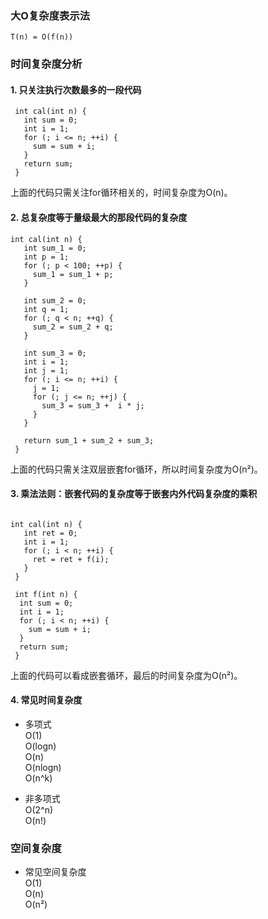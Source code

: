 ### 大O复杂度表示法  

	T(n) = O(f(n))

### 时间复杂度分析

#### 1. 只关注执行次数最多的一段代码

```
 int cal(int n) {
   int sum = 0;
   int i = 1;
   for (; i <= n; ++i) {
     sum = sum + i;
   }
   return sum;
 }
```
上面的代码只需关注for循环相关的，时间复杂度为O(n)。

#### 2. 总复杂度等于量级最大的那段代码的复杂度

```
int cal(int n) {
   int sum_1 = 0;
   int p = 1;
   for (; p < 100; ++p) {
     sum_1 = sum_1 + p;
   }

   int sum_2 = 0;
   int q = 1;
   for (; q < n; ++q) {
     sum_2 = sum_2 + q;
   }
 
   int sum_3 = 0;
   int i = 1;
   int j = 1;
   for (; i <= n; ++i) {
     j = 1; 
     for (; j <= n; ++j) {
       sum_3 = sum_3 +  i * j;
     }
   }
 
   return sum_1 + sum_2 + sum_3;
 }
```
上面的代码只需关注双层嵌套for循环，所以时间复杂度为O(n²)。

#### 3. 乘法法则：嵌套代码的复杂度等于嵌套内外代码复杂度的乘积

```

int cal(int n) {
   int ret = 0; 
   int i = 1;
   for (; i < n; ++i) {
     ret = ret + f(i);
   } 
 } 
 
 int f(int n) {
  int sum = 0;
  int i = 1;
  for (; i < n; ++i) {
    sum = sum + i;
  } 
  return sum;
 }
```
上面的代码可以看成嵌套循环，最后的时间复杂度为O(n²)。

#### 4. 常见时间复杂度

* 多项式  
	O(1)  
	O(logn)  
	O(n)  
	O(nlogn)  
	O(n^k)  
	
* 非多项式  
	O(2^n)  
	O(n!)
	
### 空间复杂度

* 常见空间复杂度  
O(1)  
O(n)  
O(n²)
